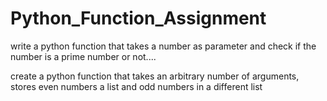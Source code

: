 # Python_Function_Assignment

write a python function that takes a number as parameter and check if the number is a prime number or not....

create a python function that takes an arbitrary number of arguments, stores even numbers a list and odd numbers in a different list
